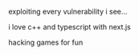 exploiting every vulnerability i see...

i love c++ and typescript with next.js

hacking games for fun
